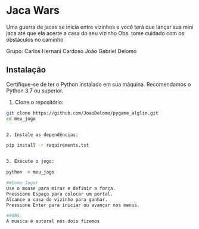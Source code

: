 # Jaca Wars

Uma guerra de jacas se inicia entre vizinhos e você terá que lançar sua mini jaca até que ela acerte a casa do seu vizinho
Obs: tome cuidado com os obstáculos no caminho

Grupo:
Carlos Hernani Cardoso
João Gabriel Delomo

## Instalação

Certifique-se de ter o Python instalado em sua máquina. Recomendamos o Python 3.7 ou superior.

1. Clone o repositório:

```bash
git clone https://github.com/JoaoDelomo/pygame_alglin.git
cd meu_jogo


2. Instale as dependências:

pip install -r requirements.txt


3. Execute o jogo:

python -m meu_jogo

##Como Jogar
Use o mouse para mirar e definir a força.
Pressione Espaço para colocar um portal.
Alcance a casa do vizinho para ganhar.
Pressione Enter para iniciar ou avançar nos menus.

##OBS:
A musica é autoral nós dois fizemos
